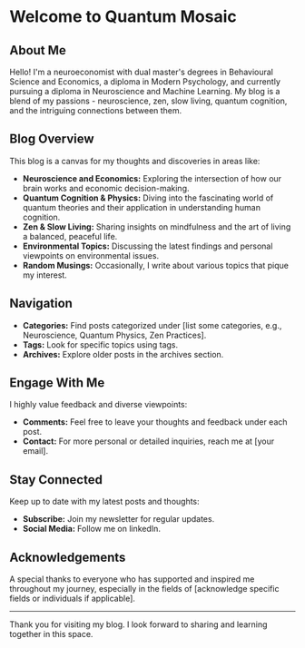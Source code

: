 # Welcome to Quantum Mosaic
## About Me
Hello! I'm a neuroeconomist with dual master's degrees in Behavioural Science and Economics, a diploma in Modern Psychology, and currently pursuing a diploma in Neuroscience and Machine Learning. My blog is a blend of my passions - neuroscience, zen, slow living, quantum cognition, and the intriguing connections between them.

## Blog Overview
This blog is a canvas for my thoughts and discoveries in areas like:

- **Neuroscience and Economics:** Exploring the intersection of how our brain works and economic decision-making.
- **Quantum Cognition & Physics:** Diving into the fascinating world of quantum theories and their application in understanding human cognition.
- **Zen & Slow Living:** Sharing insights on mindfulness and the art of living a balanced, peaceful life.
- **Environmental Topics:** Discussing the latest findings and personal viewpoints on environmental issues.
- **Random Musings:** Occasionally, I write about various topics that pique my interest.

## Navigation
- **Categories:** Find posts categorized under [list some categories, e.g., Neuroscience, Quantum Physics, Zen Practices].
- **Tags:** Look for specific topics using tags.
- **Archives:** Explore older posts in the archives section.

## Engage With Me
I highly value feedback and diverse viewpoints:
- **Comments:** Feel free to leave your thoughts and feedback under each post.
- **Contact:** For more personal or detailed inquiries, reach me at [your email].

## Stay Connected
Keep up to date with my latest posts and thoughts:
- **Subscribe:** Join my newsletter for regular updates.
- **Social Media:** Follow me on linkedIn.

## Acknowledgements
A special thanks to everyone who has supported and inspired me throughout my journey, especially in the fields of [acknowledge specific fields or individuals if applicable].

---

Thank you for visiting my blog. I look forward to sharing and learning together in this space.
